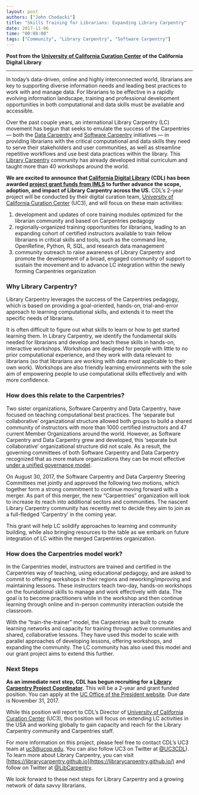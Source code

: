 ```yaml
---
layout: post
authors: ["John Chodacki"]
title: "Skills Training for Librarians: Expanding Library Carpentry"
date: 2017-11-06
time: "00:08:00"
tags: ["Community", "Library Carpentry", "Software Carpentry"]
---
```



**Post from the [University of California Curation Center](http://uc3.cdlib.org/2017/11/06/skills-training-for-librarians-expanding-library-carpentry/) of the California Digital Library**

---

In today’s data-driven, online and highly interconnected world, librarians are key to supporting diverse information needs and leading best practices to work with and manage data. For librarians to be effective in a rapidly evolving information landscape, training and professional development opportunities in both computational and data skills must be available and accessible.

Over the past couple years, an international Library Carpentry (LC) movement has begun that seeks to emulate the success of the Carpentries — both the [Data Carpentry](http://www.datacarpentry.org) and [Software Carpentry](https://software-carpentry.org) initiatives — in providing librarians with the critical computational and data skills they need to serve their stakeholders and user communities, as well as streamline repetitive workflows and use best data practices within the library. This [Library Carpentry](http://librarycarpentry.github.io/) community has already developed initial curriculum and taught more than 40 workshops around the world.

**We are excited to announce that [California Digital Library](http://www.cdlib.org) (CDL) has been awarded [project grant funds from IMLS](https://www.imls.gov/grants/awarded/RE-85-17-0121-17) to further advance the scope, adoption, and impact of Library Carpentry across the US.**  CDL’s 2-year project will be conducted by their digital curation team, [University of California Curation Center](http://uc3.cdlib.org) (UC3), and will focus on these main activities:
1. development and updates of core training modules optimized for the librarian community and based on Carpentries pedagogy
2. regionally-organized training opportunities for librarians, leading to an expanding cohort of certified instructors available to train fellow librarians in critical skills and tools, such as the command line, OpenRefine, Python, R, SQL, and research data management
3. community outreach to raise awareness of Library Carpentry and promote the development of a broad, engaged community of support to sustain the movement and to advance LC integration within the newly forming Carpentries organization

### Why Library Carpentry?
Library Carpentry leverages the success of the Carpentries pedagogy, which is based on providing a goal-oriented, hands-on, trial-and-error approach to learning computational skills, and extends it to meet the specific needs of librarians.

It is often difficult to figure out what skills to learn or how to get started learning them. In Library Carpentry, we identify the fundamental skills needed for librarians and develop and teach these skills in hands-on, interactive workshops. Workshops are designed for people with little to no prior computational experience, and they work with data relevant to librarians (so that librarians are working with data most applicable to their own work). Workshops are also friendly learning environments with the sole aim of empowering people to use computational skills effectively and with more confidence.

### How does this relate to the Carpentries?
Two sister organizations, Software Carpentry and Data Carpentry, have focused on teaching computational best practices. The ‘separate but collaborative’ organizational structure allowed both groups to build a shared community of instructors with more than 1000 certified instructors and 47 current Member Organizations around the world.  However, as Software Carpentry and Data Carpentry grew and developed, this ‘separate but collaborative’ organizational structure did not scale. As a result, the governing committees of both Software Carpentry and Data Carpentry recognized that as more mature organizations they can be most effective [under a unified governance model](https://software-carpentry.org/blog/2017/09/merger.html).

On August 30, 2017, the Software Carpentry and Data Carpentry Steering Committees met jointly and approved the following two motions, which together form a strong commitment to continue moving forward with a merger.  As part of this merger, the new “Carpentries” organization will look to increase its reach into additional sectors and communities.  The nascent Library Carpentry community has recently met to decide they aim to join as a full-fledged 'Carpentry' in the coming year.

This grant will help LC solidify approaches to learning and community building, while also bringing resources to the table as we embark on future integration of LC within the merged Carpentries organization.

### How does the Carpentries model work?

In the Carpentries model, instructors are trained and certified in the Carpentries way of teaching, using educational pedagogy, and are asked to commit to offering workshops in their regions and reworking/improving and maintaining lessons. These instructors teach two-day, hands-on workshops on the foundational skills to manage and work effectively with data. The goal is to become practitioners while in the workshop and then continue learning through online and in-person community interaction outside the classroom.

With the “train-the-trainer” model, the Carpentries are built to create learning networks and capacity for training through active communities and shared, collaborative lessons. They have used this model to scale with parallel approaches of developing lessons, offering workshops, and expanding the community. The LC community has also used this model and our grant project aims to extend this further.

### Next Steps
**As an immediate next step, CDL has begun recruiting for a [Library Carpentry Project Coordinator](https://jobs.ucop.edu/applicants/Central?quickFind=60770).**  This will be a 2-year and grant funded position.  You can apply at the [UC Office of the President website](https://jobs.ucop.edu/applicants/Central?quickFind=60770).  Due date is November 31, 2017.

While this position will report to CDL’s Director of [University of California Curation Center](http://uc3.cdlib.org/) (UC3), this position will focus on extending LC activities in the USA and working globally to gain capacity and reach for the Library Carpentry community and Carpentries staff.

For more information on this project, please feel free to contact CDL’s UC3 team at [uc3@ucop.edu](mailto:uc3@ucop.edu). You can also follow UC3 on Twitter at [@UC3CDL](https://twitter.com/UC3CDL)).  To learn more about Library Carpentry, you can visit [https://librarycarpentry.github.io](https://librarycarpentry.github.io/) and follow on Twitter at [@LibCarpentry](https://twitter.com/LibCarpentry).

We look forward to these next steps for Library Carpentry and a growing network of data savvy librarians.
